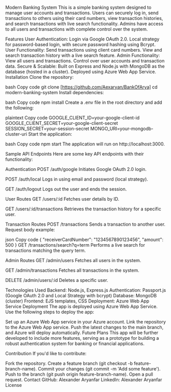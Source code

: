 Modern Banking System
This is a simple banking system designed to manage user accounts and transactions. Users can securely log in, send transactions to others using their card numbers, view transaction histories, and search transactions with live search functionality. Admins have access to all users and transactions with complete control over the system.

Features
User Authentication:
Login via Google OAuth 2.0.
Local strategy for password-based login, with secure password hashing using Bcrypt.
User Functionality:
Send transactions using client card numbers.
View and search transaction history with a live search feature.
Admin Functionality:
View all users and transactions.
Control over user accounts and transaction data.
Secure & Scalable:
Built on Express and Node.js with MongoDB as the database (hosted in a cluster).
Deployed using Azure Web App Service.
Installation
Clone the repository:

bash
Copy code
git clone [https://github.com/Aexaryan/BankOfArya]
cd modern-banking-system
Install dependencies:

bash
Copy code
npm install
Create a .env file in the root directory and add the following:

plaintext
Copy code
GOOGLE_CLIENT_ID=your-google-client-id
GOOGLE_CLIENT_SECRET=your-google-client-secret
SESSION_SECRET=your-session-secret
MONGO_URI=your-mongodb-cluster-uri
Start the application:

bash
Copy code
npm start
The application will run on http://localhost:3000.

Sample API Endpoints
Here are some key API endpoints with their functionality:

Authentication
POST /auth/google
Initiates Google OAuth 2.0 login.

POST /auth/local
Logs in using email and password (local strategy).

GET /auth/logout
Logs out the user and ends the session.

User Routes
GET /users/:id
Fetches user details by ID.

GET /users/:id/transactions
Retrieves the transaction history for a specific user.

Transaction Routes
POST /transactions
Sends a transaction to another user.
Request body example:

json
Copy code
{
  "receiverCardNumber": "1234567890123456",
  "amount": 500
}
GET /transactions/search?q=term
Performs a live search for transactions matching the query term.

Admin Routes
GET /admin/users
Fetches all users in the system.

GET /admin/transactions
Fetches all transactions in the system.

DELETE /admin/users/:id
Deletes a specific user.

Technologies Used
Backend: Node.js, Express.js
Authentication: Passport.js (Google OAuth 2.0 and Local Strategy with bcrypt)
Database: MongoDB (cluster)
Frontend: EJS templates, CSS
Deployment: Azure Web App Service
Deployment
The app is deployed using Azure Web App Service. Use the following steps to deploy the app:

Set up an Azure Web App service in your Azure account.
Link the repository to the Azure Web App service.
Push the latest changes to the main branch, and Azure will deploy automatically.
Future Plans
This app will be further developed to include more features, serving as a prototype for building a robust authentication system for banking or financial applications.

Contribution
If you'd like to contribute:

Fork the repository.
Create a feature branch (git checkout -b feature-branch-name).
Commit your changes (git commit -m 'Add some feature').
Push to the branch (git push origin feature-branch-name).
Open a pull request.
Contact
GitHub: Alexander Aryanfar
LinkedIn: Alexander Aryanfar
License
